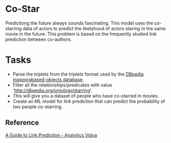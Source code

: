 # Co-Star

Predictiong the future always sounds fascinating. This model uses the co-starring data of actors to predict the likelyhood of actors staring in the same movie in the future. This problem is based on the frequently studied link prediction between co-authors. 

# Tasks
* Parse the triplets from the triplets format used by the [DBpedia mappingbased-objects database](https://downloads.dbpedia.org/repo/dbpedia/mappings/mappingbased-objects/2020.08.01/mappingbased-objects_lang=en.ttl.bz2).
* Filter all the relationships/predicates with value 'http://dbpedia.org/ontology/starring'.
* This will give you a dataset of people who have co-starred in movies.
* Create an ML model for link prediction that can predict the probability of two people co-starring.

## Reference
[A Guide to Link Prediction - Analytics Vidya](https://www.analyticsvidhya.com/blog/2020/01/link-prediction-how-to-predict-your-future-connections-on-facebook/)
